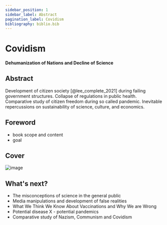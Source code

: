 ```yaml
---
sidebar_position: 1
sidebar_label: Abstract
pagination_label: Covidism
bibliography: biblio.bib  
---
```


# Covidism
#### Dehumanization of Nations and Decline of Science
## Abstract

Development of citizen society [@lee_complete_2021] during failing government structures. Collapse of regulations in public health. Comparative study of citizen freedom during so called pandemic. Inevitable repercussions on sustainability of science, culture, and economics.

## Foreword
- book scope and content
- goal

## Cover

![image](./images/book-covidism2.svg)

## What's next?

- The misconceptions of science in the general public
- Media manipulations and development of false realities
- What We Think We Know About Vaccinations and Why We are Wrong
- Potential disease X - potential pandemics
- Comparative study of Nazism, Communism and Covidism

